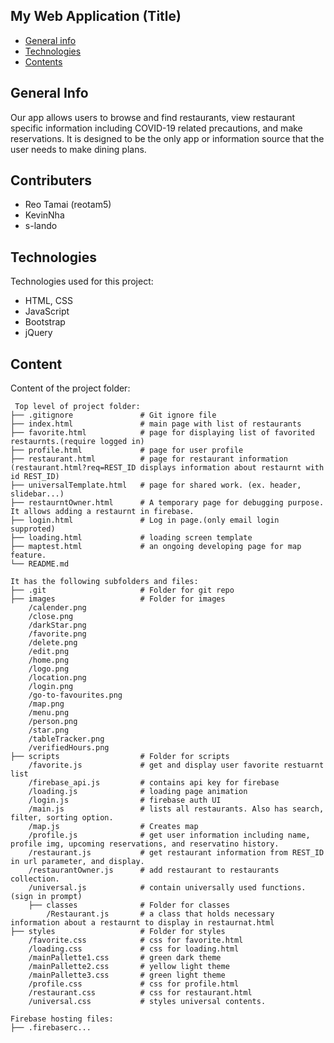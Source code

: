 ## My Web Application (Title)

* [General info](#general-info)
* [Technologies](#technologies)
* [Contents](#content)

## General Info
Our app allows users to browse and find restaurants, view restaurant specific information
including COVID-19 related precautions, and make reservations. It is designed to be the
only app or information source that the user needs to make dining plans.

## Contributers
* Reo Tamai (reotam5)
* KevinNha
* s-lando
	
## Technologies
Technologies used for this project:
* HTML, CSS
* JavaScript
* Bootstrap 
* jQuery
	
## Content
Content of the project folder:

```
 Top level of project folder: 
├── .gitignore               # Git ignore file
├── index.html               # main page with list of restaurants
├── favorite.html            # page for displaying list of favorited restaurnts.(require logged in)
├── profile.html             # page for user profile
├── restaurant.html          # page for restaurant information (restaurant.html?req=REST_ID displays information about restaurnt with id REST_ID)
├── universalTemplate.html   # page for shared work. (ex. header, slidebar...)
├── restaurntOwner.html      # A temporary page for debugging purpose. It allows adding a restaurnt in firebase.
├── login.html               # Log in page.(only email login supproted)
├── loading.html             # loading screen template
├── maptest.html             # an ongoing developing page for map feature.
└── README.md

It has the following subfolders and files:
├── .git                     # Folder for git repo
├── images                   # Folder for images
    /calender.png
    /close.png
    /darkStar.png
    /favorite.png
    /delete.png
    /edit.png
    /home.png
    /logo.png
    /location.png
    /login.png
    /go-to-favourites.png
    /map.png
    /menu.png
    /person.png
    /star.png
    /tableTracker.png
    /verifiedHours.png
├── scripts                  # Folder for scripts
    /favorite.js             # get and display user favorite restuarnt list
    /firebase_api.js         # contains api key for firebase
    /loading.js              # loading page animation
    /login.js                # firebase auth UI
    /main.js                 # lists all restaurants. Also has search, filter, sorting option.
    /map.js                  # Creates map
    /profile.js              # get user information including name, profile img, upcoming reservations, and reservatino history.
    /restaurant.js           # get restaurant information from REST_ID in url parameter, and display.
    /restaurantOwner.js      # add restaurant to restaurants collection.
    /universal.js            # contain universally used functions. (sign in prompt)
    ├── classes              # Folder for classes
        /Restaurant.js       # a class that holds necessary information about a restaurnt to display in restaurnat.html
├── styles                   # Folder for styles
    /favorite.css            # css for favorite.html
    /loading.css             # css for loading.html
    /mainPallette1.css       # green dark theme
    /mainPallette2.css       # yellow light theme
    /mainPallette3.css       # green light theme
    /profile.css             # css for profile.html
    /restaurant.css          # css for restaurant.html
    /universal.css           # styles universal contents.  

Firebase hosting files: 
├── .firebaserc...



